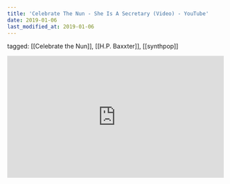 ```yaml
---
title: 'Celebrate The Nun - She Is A Secretary (Video) - YouTube'
date: 2019-01-06
last_modified_at: 2019-01-06
---
```

tagged: [[Celebrate the Nun]], [[H.P. Baxxter]], [[synthpop]]
<iframe allow="accelerometer; autoplay; clipboard-write; encrypted-media; gyroscope; picture-in-picture" allowfullscreen="" frameborder="0" height="281" id="youtube_iframe" src="https://www.youtube.com/embed/LCB5WhkgJD0?feature=oembed&amp;enablejsapi=1&amp;origin=https://safe.txmblr.com&amp;wmode=opaque" width="500"></iframe>